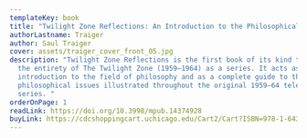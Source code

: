 ```yaml
---
templateKey: book
title: "Twilight Zone Reflections: An Introduction to the Philosophical Imagination"
authorLastname: Traiger
author: Saul Traiger
cover: assets/traiger_cover_front_05.jpg
description: "Twilight Zone Reflections is the first book of its kind to explore
  the entirety of The Twilight Zone (1959–1964) as a series. It acts as both an
  introduction to the field of philosophy and as a complete guide to the
  philosophical issues illustrated throughout the original 1959–64 television
  series. "
orderOnPage: 1
readLink: https://doi.org/10.3998/mpub.14374928
buyLink: https://cdcshoppingcart.uchicago.edu/Cart2/Cart?ISBN=978-1-64315-062-8&PRESS=lever
---
```

